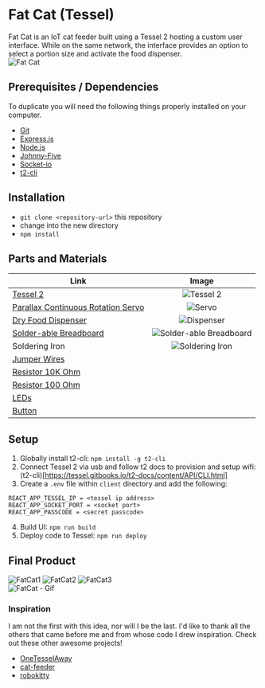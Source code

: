# Fat Cat (Tessel)
Fat Cat is an IoT cat feeder built using a Tessel 2 hosting a custom user interface. While on the same network, the interface provides an option to select a portion size and activate the food dispenser.  
![Fat Cat](https://i.imgur.com/hHxNI6l.png?1)

## Prerequisites / Dependencies
To duplicate you will need the following things properly installed on your computer.
* [Git](http://git-scm.com/)
* [Express.js](https://expressjs.com/)
* [Node.js](http://nodejs.org/)
* [Johnny-Five](http://johnny-five.io/api/)
* [Socket-io](https://socket.io/?ref=cybrhome)
* [t2-cli](https://tessel.gitbooks.io/t2-docs/content/API/CLI.html)


## Installation
* `git clone <repository-url>` this repository
* change into the new directory
* `npm install`

## Parts and Materials
| Link | Image |
| ---- | :----: |
[Tessel 2](https://www.sparkfun.com/products/13841) | ![Tessel 2](https://i.imgur.com/EFFAlj4t.jpg?2)
[Parallax Continuous Rotation Servo](https://www.sparkfun.com/products/16048) | ![Servo](https://i.imgur.com/Eplrtjpt.jpg?2)
[Dry Food Dispenser](https://www.amazon.com/gp/product/B009Q8PZMK/ref=ppx_yo_dt_b_asin_title_o03_s01?ie=UTF8&psc=1) | ![Dispenser](https://i.imgur.com/Tdu27sQt.jpg?1)
[Solder-able Breadboard](https://www.amazon.com/gp/product/B071R3BFNL/ref=ppx_yo_dt_b_asin_title_o03_s01?ie=UTF8&psc=1) | ![Solder-able Breadboard](https://i.imgur.com/Vipb9nxs.jpg?2)
Soldering Iron | ![Soldering Iron](https://i.imgur.com/e4BuTGIt.jpg?1)
[Jumper Wires](https://www.sparkfun.com/products/12795) | 
[Resistor 10K Ohm](https://www.sparkfun.com/products/11508) | 
[Resistor 100 Ohm](https://www.sparkfun.com/products/14493) | 
[LEDs](https://www.sparkfun.com/products/12062) |
[Button](https://www.sparkfun.com/products/14460) | 

## Setup
1. Globally install t2-cli: `npm install -g t2-cli`  
2. Connect Tessel 2 via usb and follow t2 docs to provision and setup wifi: (t2-cli)[https://tessel.gitbooks.io/t2-docs/content/API/CLI.html]  
3. Create a `.env` file within `client` directory and add the following:  
```
REACT_APP_TESSEL_IP = <tessel ip address>
REACT_APP_SOCKET_PORT = <socket port>
REACT_APP_PASSCODE = <secret passcode>
```  
4. Build UI: `npm run build`  
5. Deploy code to Tessel: `npm run deploy`
  
## Final Product 
![FatCat1](https://i.imgur.com/PrWdYnD.jpg?1)
![FatCat2](https://i.imgur.com/TFwMps6.jpg?1)
![FatCat3](https://i.imgur.com/Yl06odx.jpg?2)  
![FatCat - Gif](fatCat.gif)
  
### Inspiration  
I am not the first with this idea, nor will I be the last. I'd like to thank all the others that came before me and from whose code I drew inspiration. Check out these other awesome projects!  
* [OneTesselAway](https://github.com/robatron/OneTesselAway)  
* [cat-feeder](https://github.com/Frijol/cat-feeder)  
* [robokitty](https://github.com/rachelnicole/robokitty)  
